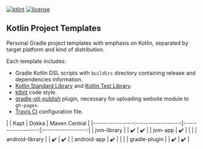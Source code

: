 [![ktlint](https://img.shields.io/badge/code%20style-%E2%9D%A4-FF4081.svg)](https://ktlint.github.io/)
[![license](https://img.shields.io/github/license/hendraanggrian/kt-project-templates)](http://www.apache.org/licenses/LICENSE-2.0)

Kotlin Project Templates
------------------------
Personal Gradle project templates with emphasis on Kotlin, separated by target platform and kind of distribution.

Each template includes:
* Gradle Kotlin DSL scripts with `buildSrc` directory containing release and dependencies information.
* [Kotlin Standard Library] and [Kotlin Test Library].
* [ktlint] code style.
* [gradle-git-publish] plugin, necessary for uploading website module to `gh-pages`.
* [Travis CI] configuration file.

|                 |        Kapt        |        Dokka       |    Maven Central   |
|-----------------:------------------:|:------------------:|:------------------:|
| jvm-library     |                    | :heavy_check_mark: | :heavy_check_mark: |
| jvm-app         | :heavy_check_mark: |                    |                    |
| android-library |                    | :heavy_check_mark: | :heavy_check_mark: |
| android-app     | :heavy_check_mark: |                    |                    |
| gradle-plugin   |                    | :heavy_check_mark: | :heavy_check_mark: |

[Kotlin Standard Library]: https://kotlinlang.org/api/latest/jvm/stdlib/
[Kotlin Test Library]: https://kotlinlang.org/api/latest/kotlin.test/
[ktlint]: https://github.com/pinterest/ktlint
[gradle-git-publish]: https://github.com/ajoberstar/gradle-git-publish
[Travis CI]: https://travis-ci.com